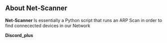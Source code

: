 ## About Net-Scanner

**Net-Scanner** Is essentially a Python script that runs an ARP Scan in order to find connecected devices in our Network






**Discord_plus** 
